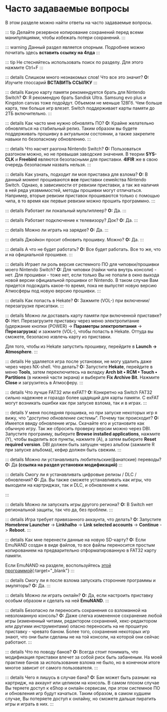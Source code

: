 # Часто задаваемые вопросы

В этом разделе можно найти ответы на часто задаваемые вопросы.

::: tip
Делайте резервное копирование сохранений перед всеми манипуляциями, чтобы избежать потери сохранений.
:::

::: warning
Данный раздел является опорным. Подробнее можно почитать здесь **вставить ссылку на 4пда**
:::
 
::: tip
Не стесняйтесь использовать поиск по разделу. Для этого нажмите Ctrl+F
:::

::: details Слишком много незнакомых слов! Что все это значит?
**О:** Изучите глоссарий **ВСТАВИТЬ ССЫЛКУ**
:::

::: details Какую карту памяти рекомендуется брать для Nintendo Switch?
**О:** Я рекомендую брать Sandisk Ultra. Samsung evo plus и Kingston canvas тоже подойдут. Объемом не меньше 128Гб. Чем больше карта, тем больше игр влезет. Switch поддерживает карты памяти до 2ТБ включительно.
:::

::: details Как часто мне нужно обновлять ПО?
**О:** Крайне желательно обновляться на стабильный релиз. Таким образом вы будете поддерживать прошивку в актуальном состоянии, а также закрепите навыки по безопасному обновлению. 
:::

::: details Что насчет разгона Nintendo Switch?
**О:** Пользоваться разгоном можно, но не превышая заводские значения. В теории **SYS-CLK** и **Freebird** являются безопасными для приставки. **4IFIR** же в свою очередь безопасным назвать нельзя.
:::

::: details Как узнать, подходит ли моя приставка для взлома?
**О:** В данный момент прошиваются **все** приставки семейства Nintendo Switch. Однако, в зависимости от ревизии приставки, а так же наличия в ней ряда уязвмимостей, методы прошивки могут отличаться. Например, вторые ревизии приставок прошиваются только с помощью чипа, в то время как первые ревизии можно прошить программно.
:::

::: details Работает ли локальный мультиплеер?
**О:** Да.
:::

::: details Работает подключение к телевизору? Док?
**О:** Да.
:::

::: details Можно ли играть на зарядке?
**О:** Да.
:::

::: details Джойкон просит обновить прошивку. Можно?
**О:** Да.
:::

::: details А что не будет работать?
**О:** Все будет работать. Все то же, что и на официальной прошивке.
:::

::: details Играет ли роль версия системного ПО для чиповки/прошивки моего Nintendo Switch?
**О:** Для чиповки (пайки чипа внутрь консоли) - нет. Для прошивки - тоже нет, если только Вы не попали в окно выхода новой версии официальной прошивки от Nintendo. В таком случае Вам придется подождать какое-то время, пока не выпустят новую версию Атмосферы под новую версию прошивки.
:::

::: details Как попасть в Hekate?
**О:** Зажмите (VOL-) при включении/перезагрузке присатвки.
:::

::: details Можно ли доставать карту памяти при включенной приставке?
**О:** Нет. Перезагрузите приставку через меню электропитание (удержание кнопки (POWER) -> **Параметры электропитания** -> **Перезагрузка**) и зажмите (VOL-), чтобы попасть в Hekate. Оттуда вы сможете, безопасно извлечь карту из приставки. 

Для того, чтобы из Hekate запустить прошивку, перейдите в **Launch -> Atmosphere**. 
:::

::: details Не удаляется игра после установки, не могу удалить даже через через NX-shell. Что делать?
**О:** Запустите **Hekate**, перейдите в меню **Tools**, затем переключитесь на вкладку **Arch bit • RCM • Touch • Partitions** (в нижней части экрана) и выберите **Fix Archive Bit**. Нажмите **Close** и загрузитесь в Атмосферу.
:::

::: details Что лучше FAT32 или exFAT?
**О:** Конкретно на Switch FAT32 сильно надежнее и гораздо более щадящий для карты памяти. С exFAT могут возникать ошибки как при запуске взлома, так и в играх.
:::

::: details У меня последняя прошивка, но при запуске некоторых игр я вижу, что "*доступно обновление системы*". Почему так происходит?
**О:** Имеется ввиду обновление игры. Скачайте его и установите как обычную игру. Так же сбросить проверку версии можно через DBI. Запустите программу, выберите **Browse installed applications**, нажмите (Y), чтобы выделить все пункты, нажмите (A), а затем выберите **Reset required version**. DBI должен быть запущен через альбом (зажмите R при запуске альбома), кефир должен быть свежим. 
:::

::: details Можно ли устанавливать любительские(фанатские) переводы?
**О:** Да **(ссылка на раздел установки модификаций)**
:::

::: details Смогу ли я устанавливать цифровые релизы / DLC / обновления?
**О:** Да. Вы также сможете устанавливать как игры, что выходили на картриджах, так и DLC, и обновления к ним.

:::

::: details Можно ли запускать игры другого региона?
**О:** В Switch нет региональной защиты, так что да, без проблем.
:::

::: details Игра требует привязанного аккаунта, что делать?
**О:** Запустите **Homebrew Launcher** -> **Linkhalho** -> **Link selected accounts** -> **Continue** -> **Reboot**. 
:::

::: details Как мне перенести данные на новую SD-карту?
**О:** Если EmuNAND создан в виде файлов, то все файлы переносится простым копированием на предварительно отформатированную в FAT32 карту памяти.

Если EmuNAND на разделе, воспользуйтесь [этой программой](https://gbatemp.net/threads/emutool-move-partition-emu-on-another-sd-switch-emu-type-on-sxos-and-more.550756/){:target="_blank"}
:::

::: details Смогу ли я после взлома запускать сторонние программы и эмуляторы?
**О:** Да.
:::

::: details Можно ли играть онлайн?
**О:** Да, если настроить приставку особым образом и сделать на ней **EmuNAND**.
:::

::: details Безопасно ли переносить сохранения со взломанной на невзломанную консоль?
**О:** Даже слегка измененное сохранение любой игры (измененный читами, редактором сохранений, хекс-редактором или другими инструментами) опасно переносить на не прошитую приставку - чревато баном. Более того, сохранения некоторых игр знают, что они были сделаны не на той консоли, на которой они сейчас работают.
:::

::: details Что по поводу банов?
**О:** Всегда стоит понимать, что модификация приставки влечет за собой риск быть забаненым. На моей практике банов за использование взлома не было, но в конечном итоге многое зависит от самого пользователя. 
:::

::: details Чего я лишусь в случае бана?
**О:** Бан может быть разным: на картридж, на аккаунт или целиком на консоль. В самом плохом случае Вы теряете доступ к eShop и онлайн сервисам, при этом системное ПО и обновления игр будут качаться. Таким образом, в самом худшем случае, Вы потеряете доступ к онлайну, но сможете дальше пиратить игры и играть в них.
:::

